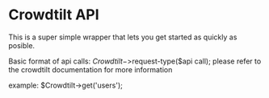 Crowdtilt API
=============

This is a super simple wrapper that lets you get started as quickly as posible. 

Basic format of api calls: $Crowdtilt->$request-type($api call);
please refer to the crowdtilt documentation for more information

example:
$Crowdtilt->get('users');
